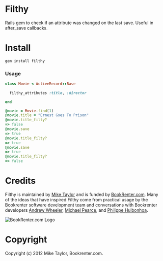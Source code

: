 # Filthy

Rails gem to check if an attribute was changed on the last save. Useful in after_save callbacks.

# Install
```bash
gem install filthy
```
### Usage

```ruby
class Movie < ActiveRecord::Base
  
  filthy_attributes :title, :director

end

@movie = Movie.find(1)
@movie.title = "Ernest Goes To Prison"
@movie.title_filty?
=> false
@movie.save
=> true
@movie.title_filty?
=> true
@movie.save
=> true
@movie.title_filty?
=> false
```

# Credits

Filthy is maintained by [Mike Taylor](http://github.com/sealabcore) and is funded by [BookRenter.com](http://www.bookrenter.com "BookRenter.com"). Many of the ideas that have inspired Filthy come from practical usage by the Bookrenter software development team and conversations with Bookrenter developers [Andrew Wheeler](http://github.com/jawheeler), [Michael Pearce](http://github.com/michaelgpearce), and [Philippe Huibonhoa](http://github.com/phuibonhoa).

![BookRenter.com Logo](http://assets0.bookrenter.com/images/header/bookrenter_logo.gif "BookRenter.com")

# Copyright

Copyright (c) 2012 Mike Taylor, Bookrenter.com.
